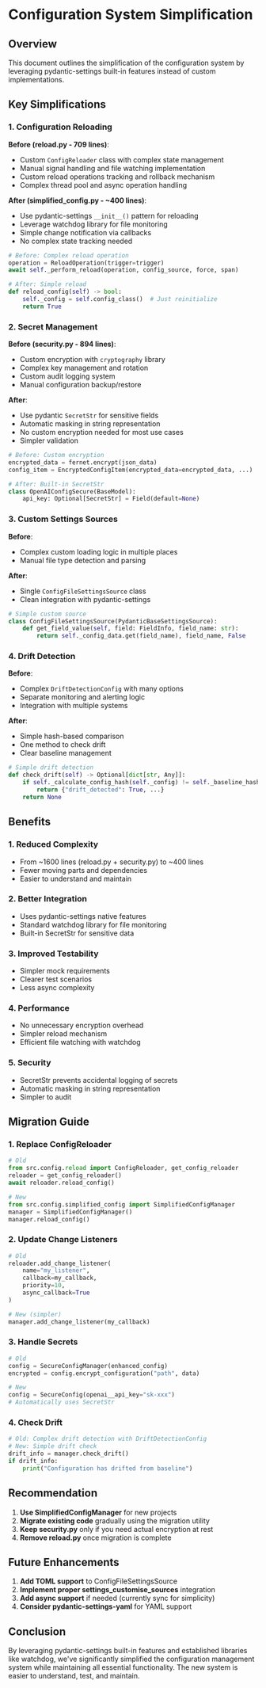 # Configuration System Simplification

## Overview

This document outlines the simplification of the configuration system by leveraging pydantic-settings built-in features instead of custom implementations.

## Key Simplifications

### 1. Configuration Reloading

**Before (reload.py - 709 lines)**:
- Custom `ConfigReloader` class with complex state management
- Manual signal handling and file watching implementation
- Custom reload operations tracking and rollback mechanism
- Complex thread pool and async operation handling

**After (simplified_config.py - ~400 lines)**:
- Use pydantic-settings `__init__()` pattern for reloading
- Leverage watchdog library for file monitoring
- Simple change notification via callbacks
- No complex state tracking needed

```python
# Before: Complex reload operation
operation = ReloadOperation(trigger=trigger)
await self._perform_reload(operation, config_source, force, span)

# After: Simple reload
def reload_config(self) -> bool:
    self._config = self.config_class()  # Just reinitialize
    return True
```

### 2. Secret Management

**Before (security.py - 894 lines)**:
- Custom encryption with `cryptography` library
- Complex key management and rotation
- Custom audit logging system
- Manual configuration backup/restore

**After**:
- Use pydantic `SecretStr` for sensitive fields
- Automatic masking in string representation
- No custom encryption needed for most use cases
- Simpler validation

```python
# Before: Custom encryption
encrypted_data = fernet.encrypt(json_data)
config_item = EncryptedConfigItem(encrypted_data=encrypted_data, ...)

# After: Built-in SecretStr
class OpenAIConfigSecure(BaseModel):
    api_key: Optional[SecretStr] = Field(default=None)
```

### 3. Custom Settings Sources

**Before**:
- Complex custom loading logic in multiple places
- Manual file type detection and parsing

**After**:
- Single `ConfigFileSettingsSource` class
- Clean integration with pydantic-settings

```python
# Simple custom source
class ConfigFileSettingsSource(PydanticBaseSettingsSource):
    def get_field_value(self, field: FieldInfo, field_name: str):
        return self._config_data.get(field_name), field_name, False
```

### 4. Drift Detection

**Before**:
- Complex `DriftDetectionConfig` with many options
- Separate monitoring and alerting logic
- Integration with multiple systems

**After**:
- Simple hash-based comparison
- One method to check drift
- Clear baseline management

```python
# Simple drift detection
def check_drift(self) -> Optional[dict[str, Any]]:
    if self._calculate_config_hash(self._config) != self._baseline_hash:
        return {"drift_detected": True, ...}
    return None
```

## Benefits

### 1. **Reduced Complexity**
- From ~1600 lines (reload.py + security.py) to ~400 lines
- Fewer moving parts and dependencies
- Easier to understand and maintain

### 2. **Better Integration**
- Uses pydantic-settings native features
- Standard watchdog library for file monitoring
- Built-in SecretStr for sensitive data

### 3. **Improved Testability**
- Simpler mock requirements
- Clearer test scenarios
- Less async complexity

### 4. **Performance**
- No unnecessary encryption overhead
- Simpler reload mechanism
- Efficient file watching with watchdog

### 5. **Security**
- SecretStr prevents accidental logging of secrets
- Automatic masking in string representation
- Simpler to audit

## Migration Guide

### 1. Replace ConfigReloader

```python
# Old
from src.config.reload import ConfigReloader, get_config_reloader
reloader = get_config_reloader()
await reloader.reload_config()

# New
from src.config.simplified_config import SimplifiedConfigManager
manager = SimplifiedConfigManager()
manager.reload_config()
```

### 2. Update Change Listeners

```python
# Old
reloader.add_change_listener(
    name="my_listener",
    callback=my_callback,
    priority=10,
    async_callback=True
)

# New (simpler)
manager.add_change_listener(my_callback)
```

### 3. Handle Secrets

```python
# Old
config = SecureConfigManager(enhanced_config)
encrypted = config.encrypt_configuration("path", data)

# New
config = SecureConfig(openai__api_key="sk-xxx")
# Automatically uses SecretStr
```

### 4. Check Drift

```python
# Old: Complex drift detection with DriftDetectionConfig
# New: Simple drift check
drift_info = manager.check_drift()
if drift_info:
    print("Configuration has drifted from baseline")
```

## Recommendation

1. **Use SimplifiedConfigManager** for new projects
2. **Migrate existing code** gradually using the migration utility
3. **Keep security.py** only if you need actual encryption at rest
4. **Remove reload.py** once migration is complete

## Future Enhancements

1. **Add TOML support** to ConfigFileSettingsSource
2. **Implement proper settings_customise_sources** integration
3. **Add async support** if needed (currently sync for simplicity)
4. **Consider pydantic-settings-yaml** for YAML support

## Conclusion

By leveraging pydantic-settings built-in features and established libraries like watchdog, we've significantly simplified the configuration management system while maintaining all essential functionality. The new system is easier to understand, test, and maintain.